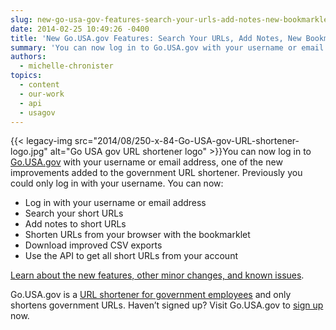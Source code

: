 ```yaml
---
slug: new-go-usa-gov-features-search-your-urls-add-notes-new-bookmarklet-and-more
date: 2014-02-25 10:49:26 -0400
title: 'New Go.USA.gov Features: Search Your URLs, Add Notes, New Bookmarklet, and More'
summary: 'You can now log in to Go.USA.gov with your username or email address, one of the  new improvements added to the government URL shortener. Previously you could only log in with your username. You can now: Log in with your username or email address Search your short'
authors:
  - michelle-chronister
topics:
  - content
  - our-work
  - api
  - usagov
---
```


{{< legacy-img src="2014/08/250-x-84-Go-USA-gov-URL-shortener-logo.jpg" alt="Go USA gov URL shortener logo" >}}You can now log in to [Go.USA.gov](https://go.usa.gov/) with your username or email address, one of the  new improvements added to the government URL shortener. Previously you could only log in with your username. You can now:

  * Log in with your username or email address
  * Search your short URLs
  * Add notes to short URLs
  * Shorten URLs from your browser with the bookmarklet
  * Download improved CSV exports
  * Use the API to get all short URLs from your account

[Learn about the new features, other minor changes, and known issues](http://go.usa.gov/node/121).

Go.USA.gov is a [URL shortener for government employees](https://blog.usa.gov/sunsetting-go.usa.gov-frequently-asked-questions) and only shortens government URLs. Haven&#8217;t signed up? Visit Go.USA.gov to [sign up](https://go.usa.gov/) now.